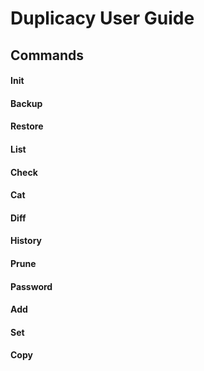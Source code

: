 # Duplicacy User Guide

## Commands

#### Init

#### Backup

#### Restore

#### List

#### Check

#### Cat

#### Diff

#### History

#### Prune

#### Password

#### Add

#### Set

#### Copy


